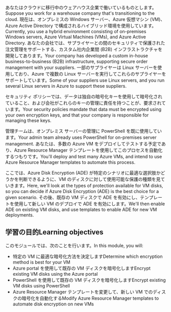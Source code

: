 <span data-ttu-id="d1655-101">あなたはクラウドに移行中のウェアハウス企業で働いているものとします。</span><span class="sxs-lookup"><span data-stu-id="d1655-101">Suppose you work for a warehouse company that's transitioning to the cloud.</span></span> <span data-ttu-id="d1655-102">現在は、オンプレミスの Windows サーバー、Azure 仮想マシン (VM)、Azure Active Directory で構成されるハイブリッド環境を使用しています。</span><span class="sxs-lookup"><span data-stu-id="d1655-102">Currently, you use a hybrid environment consisting of on-premises Windows servers, Azure Virtual Machines (VMs), and Azure Active Directory.</span></span> <span data-ttu-id="d1655-103">あなたの会社では、サプライヤーとの間のセキュリティで保護された注文管理をサポートする、カスタム社内企業間 (B2B) インフラストラクチャを開発してあります。</span><span class="sxs-lookup"><span data-stu-id="d1655-103">Your company has developed a custom in-house business-to-business (B2B) infrastructure, supporting secure order management with your suppliers.</span></span> <span data-ttu-id="d1655-104">一部のサプライヤーは Linux サーバーを使用しており、Azure で複数の Linux サーバーを実行してこれらのサプライヤーをサポートしています。</span><span class="sxs-lookup"><span data-stu-id="d1655-104">Some of your suppliers use Linux servers, and you run several Linux servers in Azure to support these suppliers.</span></span>

<span data-ttu-id="d1655-105">セキュリティ ポリシーでは、データは独自の暗号化キーを使用して暗号化されていること、および会社がこれらのキーの管理に責任を持つことが、要求されています。</span><span class="sxs-lookup"><span data-stu-id="d1655-105">Your security policies mandate that data must be encrypted using your own encryption keys, and that your company is responsible for managing these keys.</span></span>

<span data-ttu-id="d1655-106">管理チームは、オンプレミス サーバーの管理に PowerShell を既に使用しています。</span><span class="sxs-lookup"><span data-stu-id="d1655-106">Your admin team already uses PowerShell for on-premises server management.</span></span> <span data-ttu-id="d1655-107">あなたは、多数の Azure VM をデプロイしてテストする予定であり、Azure Resource Manager テンプレートを使用してこのプロセスを自動化するつもりです。</span><span class="sxs-lookup"><span data-stu-id="d1655-107">You'll deploy and test many Azure VMs, and intend to use Azure Resource Manager templates to automate this process.</span></span>

<span data-ttu-id="d1655-108">ここでは、Azure Disk Encryption (ADE) が特定のシナリオに最適な選択肢かどうかを判断できるように、VM のディスクに対して使用可能な保護の種類を見ていきます。</span><span class="sxs-lookup"><span data-stu-id="d1655-108">Here, we'll look at the types of protection available for VM disks, so you can decide if Azure Disk Encryption (ADE) is the best choice for a given scenario.</span></span> <span data-ttu-id="d1655-109">その後、既存の VM ディスクで ADE を有効にし、テンプレートを使用して新しい VM のデプロイで ADE を有効にします。</span><span class="sxs-lookup"><span data-stu-id="d1655-109">We'll then enable ADE on existing VM disks, and use templates to enable ADE for new VM deployments.</span></span>


## <a name="learning-objectives"></a><span data-ttu-id="d1655-110">学習の目的</span><span class="sxs-lookup"><span data-stu-id="d1655-110">Learning objectives</span></span>

<span data-ttu-id="d1655-111">このモジュールでは、次のことを行います。</span><span class="sxs-lookup"><span data-stu-id="d1655-111">In this module, you will:</span></span>

- <span data-ttu-id="d1655-112">特定の VM に最適な暗号化方法を決定します</span><span class="sxs-lookup"><span data-stu-id="d1655-112">Determine which encryption method is best for your VM</span></span>
- <span data-ttu-id="d1655-113">Azure portal を使用して既存の VM ディスクを暗号化します</span><span class="sxs-lookup"><span data-stu-id="d1655-113">Encrypt existing VM disks using the Azure portal</span></span>
- <span data-ttu-id="d1655-114">PowerShell を使用して既存の VM ディスクを暗号化します</span><span class="sxs-lookup"><span data-stu-id="d1655-114">Encrypt existing VM disks using PowerShell</span></span>
- <span data-ttu-id="d1655-115">Azure Resource Manager テンプレートを変更して、新しい VM でのディスクの暗号化を自動化する</span><span class="sxs-lookup"><span data-stu-id="d1655-115">Modify Azure Resource Manager templates to automate disk encryption on new VMs</span></span>
